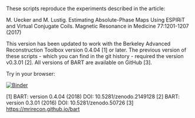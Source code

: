 

These scripts reproduce the experiments described in the article:

M. Uecker and M. Lustig. Estimating Absolute-Phase Maps
Using ESPIRiT and Virtual Conjugate Coils.
Magnetic Resonance in Medicine 77:1201-1207 (2017)


This version has been updated to work with the Berkeley
Advanced Reconstruction Toolbox version 0.4.04 [1] or later.
The previous version of these scripts  - which you can find
in the git history - required the version v0.3.01 [2].
All versions of BART are available on GitHub [3].


Try in your browser:

[![Binder](https://mybinder.org/badge_logo.svg)](https://mybinder.org/v2/gh/mrirecon/vcc-espirit/master?filepath=run.ipynb)





[1] BART: version 0.4.04 (2018) DOI: 10.5281/zenodo.2149128
[2] BART: version 0.3.01 (2016) DOI: 10.5281/zenodo.50726
[3] https://mrirecon.github.io/bart
